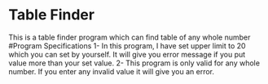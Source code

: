 # Table Finder
This is a table finder program which can find table of any whole number
#Program Specifications
1- In this program, I have set upper limit to 20 which you can set by yourself. It will give you error message if you put value more than your set value.
2- This program is only valid for any whole number. If you enter any invalid value it will give you an error.
